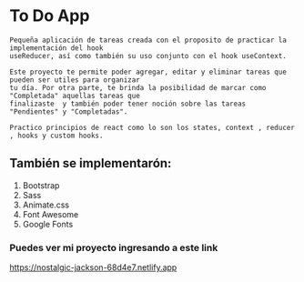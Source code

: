 # To Do App

    Pequeña aplicación de tareas creada con el proposito de practicar la implementación del hook 
    useReducer, así como también su uso conjunto con el hook useContext.

    Este proyecto te permite poder agregar, editar y eliminar tareas que pueden ser utiles para organizar 
    tu día. Por otra parte, te brinda la posibilidad de marcar como "Completada" aquellas tareas que 
    finalizaste  y también poder tener noción sobre las tareas "Pendientes" y "Completadas".

    Practico principios de react como lo son los states, context , reducer , hooks y custom hooks. 

## También se implementarón:

1) Bootstrap
2) Sass
3) Animate.css
4) Font Awesome
5) Google Fonts

### Puedes ver mi proyecto ingresando a este link
https://nostalgic-jackson-68d4e7.netlify.app
